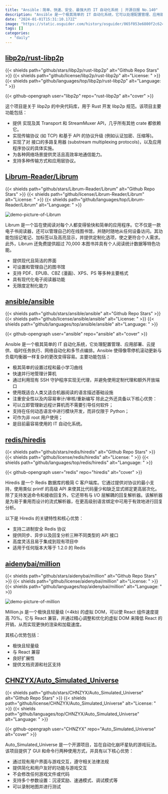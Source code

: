 ```yaml
---
title: "Ansible：简单、快速、安全、最强大的 IT 自动化系统 | 开源日报 No.140"
description: "Ansible 是一个极其简单的 IT 自动化系统，它可以处理配置管理、应用部署、云提供、临时任务执行、网络自动化和多节点编排。它的主要功能包括简单的设置过程和最小的学习曲线、快速并行地管理计算机、使用现有的 SSH 守护程序实现无代理、使用人机可读的语言描述基础设施、注重安全性和易审计性。此外，它还具有可以立即管理新远程计算机、支持在任何动态语言中进行模块开发、可以作为非 root 用户使用的优势。总的来说，Ansible 是目前最易用的 IT 自动化系统。"
date: "2024-01-01T15:31:10.172Z"
image: "https://static.osguider.com/history/osguider/065f053e6800f2c624eff319b1c7b516.png"
tags: []
categories:
  - "daily"
---
```


## [libp2p/rust-libp2p](https://github.com/libp2p/rust-libp2p)

{{< shields path="github/stars/libp2p/rust-libp2p" alt="Github Repo Stars" >}} {{< shields path="github/license/libp2p/rust-libp2p" alt="License: " >}} {{< shields path="github/languages/top/libp2p/rust-libp2p" alt="Language: " >}}

{{< github-opengraph user="libp2p" repo="rust-libp2p" alt="cover" >}}

这个项目是关于 libp2p 的中央代码库，用于 Rust 开发 libp2p 规范。该项目主要功能包括：

- 提供  实现及其 Transport 和 StreamMuxer API，几乎所有其他 crate 都依赖它。
- 实现传输协议 (如 TCP) 和基于  API 的协议升级 (例如认证加密、压缩等)。
- 实现了对  接口的多路复用器 (substream multiplexing protocols)，以及应用程序协议的具体实施。
- 为各种网络场景提供灵活且高效率地通信能力。
- 支持多种传输方式和应用层协议。

## [Librum-Reader/Librum](https://github.com/Librum-Reader/Librum)

{{< shields path="github/stars/Librum-Reader/Librum" alt="Github Repo Stars" >}} {{< shields path="github/license/Librum-Reader/Librum" alt="License: " >}} {{< shields path="github/languages/top/Librum-Reader/Librum" alt="Language: " >}}

![demo-picture-of-Librum](https://static.osguider.com/history/2023/2249d0473b8ec9881a0fdb74ac02bdfd.png)

Librum 是一个旨在使阅读对每个人都变得愉快和简单的应用程序。它不仅是一款电子书阅读器，还可以管理自己的在线图书馆，并随时随地从任何设备访问。其功能包括记笔记、加标签以及高亮显示，并提供定制化选项，使之更符合个人需求。此外，Librum 还免费提供超过 70,000 本图书并具有个人阅读统计数据等特色功能。

- 提供现代且简洁的界面
- 可设置和管理自己的图书馆
- 支持 PDF、EPUB、CBZ (漫画)、XPS、PS 等多种主要格式
- 具有现代化电子阅读器功能
- 无限度定制化能力

## [ansible/ansible](https://github.com/ansible/ansible)

{{< shields path="github/stars/ansible/ansible" alt="Github Repo Stars" >}} {{< shields path="github/license/ansible/ansible" alt="License: " >}} {{< shields path="github/languages/top/ansible/ansible" alt="Language: " >}}

{{< github-opengraph user="ansible" repo="ansible" alt="cover" >}}

Ansible 是一个极其简单的 IT 自动化系统，它处理配置管理、应用部署、云提供、临时任务执行、网络自动化和多节点编排。Ansible 使得像零停机滚动更新与负载均衡器一样复杂的更改变得容易。主要功能包括：

- 极其简单的设置过程和最小学习曲线
- 快速并行地管理计算机
- 通过利用现有 SSH 守护程序实现无代理，并避免使用定制代理和额外开放端口
- 使用既适合人类又适合机器阅读的语言描述基础设施
- 注重安全性以及内容易审计/审核/重新编写
除此之外还具备以下核心优势：
- 可以立即管理新远程计算机而不需要引导任何软件；
- 支持在任何动态语言中进行模块开发，而非仅限于 Python；
- 可作为非 root 用户使用；
- 是目前最容易使用的 IT 自动化系统。

## [redis/hiredis](https://github.com/redis/hiredis)

{{< shields path="github/stars/redis/hiredis" alt="Github Repo Stars" >}} {{< shields path="github/license/redis/hiredis" alt="License: " >}} {{< shields path="github/languages/top/redis/hiredis" alt="Language: " >}}

{{< github-opengraph user="redis" repo="hiredis" alt="cover" >}}

Hiredis 是一个 Redis 数据库的极简 C 客户端库。它通过提供对协议的最小支持，使用类似 printf 的高级 API 来使其比代码量少和缺乏显式绑定更高层次化。除了支持发送命令和接收回复外，它还带有与 I/O 层解耦的回复解析器。该解析器是为易于重用而设计的流式解析器，在更高级别语言绑定中可用于有效地进行回复分析。

以下是 Hiredis 的关键特性和核心优势：

- 支持二进制安全 Redis 协议
- 提供同步、异步以及回复分析三种不同类型的 API 接口
- 高度灵活且易于集成到现有项目中
- 适用于任何版本大等于 1.2.0 的 Redis

## [aidenybai/million](https://github.com/aidenybai/million)

{{< shields path="github/stars/aidenybai/million" alt="Github Repo Stars" >}} {{< shields path="github/license/aidenybai/million" alt="License: " >}} {{< shields path="github/languages/top/aidenybai/million" alt="Language: " >}}

![demo-picture-of-million](https://static.osguider.com/history/2023/af4b0c5955413343dfb54201f7f50d30.png)

Million.js 是一个极快且轻量级 (<4kb) 的虚拟 DOM，可以使 React 组件速度提高 70%。它与 React 兼容，并通过精心调整和优化的虚拟 DOM 来降低 React 的开销，从而实现更快的渲染和加载速度。

其核心优势包括：

- 极快且轻量级
- 与 React 兼容
- 良好扩展性
- 提供文档资源和社区支持

## [CHNZYX/Auto_Simulated_Universe](https://github.com/CHNZYX/Auto_Simulated_Universe)

{{< shields path="github/stars/CHNZYX/Auto_Simulated_Universe" alt="Github Repo Stars" >}} {{< shields path="github/license/CHNZYX/Auto_Simulated_Universe" alt="License: " >}} {{< shields path="github/languages/top/CHNZYX/Auto_Simulated_Universe" alt="Language: " >}}

{{< github-opengraph user="CHNZYX" repo="Auto_Simulated_Universe" alt="cover" >}}

Auto_Simulated_Universe 是一个开源项目，旨在自动化崩坏星轨的游戏玩法。该项目提供了 GUI 和命令行两种使用方式，并具有以下核心优势：

- 通过现有用户界面与游戏交互，遵守相关法律法规
- 提供简化和用户友好的功能与游戏交互
- 不会修改任何游戏文件或代码
- 支持多个参数设置：沉浸奖励、速通模式、调试模式等
- 可以录制地图并进行测试

